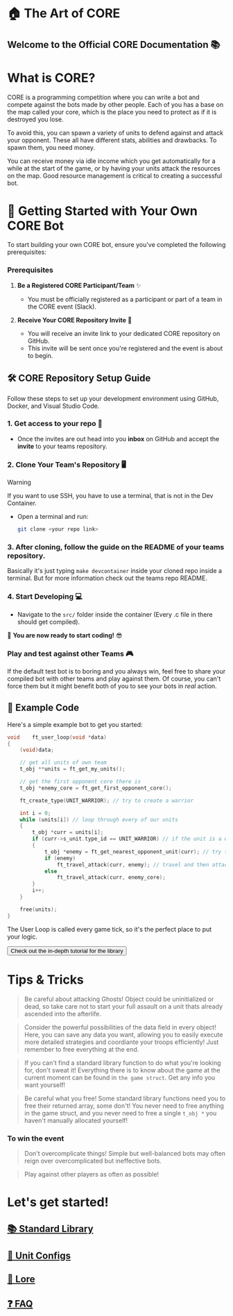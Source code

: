 # 🏠 The Art of CORE

## Welcome to the Official CORE Documentation 📚

# What is CORE?

CORE is a programming competition where you can write a bot and compete against the bots made by other people. Each of you has a base on the map called your core, which is the place you need to protect as if it is destroyed you lose.

To avoid this, you can spawn a variety of units to defend against and attack your opponent. These all have different stats, abilities and drawbacks. To spawn them, you need money.

You can receive money via idle income which you get automatically for a while at the start of the game, or by having your units attack the resources on the map. Good resource management is critical to creating a successful bot.

# 🚀 Getting Started with Your Own CORE Bot

To start building your own CORE bot, ensure you've completed the following prerequisites:

### Prerequisites

1. **Be a Registered CORE Participant/Team** ✨

   - You must be officially registered as a participant or part of a team in the CORE event (Slack).

2. **Receive Your CORE Repository Invite** 📧
   - You will receive an invite link to your dedicated CORE repository on GitHub.
   - This invite will be sent once you're registered and the event is about to begin.

## 🛠️ CORE Repository Setup Guide

Follow these steps to set up your development environment using GitHub, Docker, and Visual Studio Code.

### 1. Get access to your repo 🍴

- Once the invites are out head into you **inbox** on GitHub and accept the **invite** to your teams repository.

### 2. Clone Your Team's Repository 🖥️

> [!WARNING]
> If you want to use SSH, you have to use a terminal, that is not in the Dev Container.

- Open a terminal and run:
  ```bash
  git clone <your repo link>
  ```

### 3. After cloning, follow the guide on the README of your teams repository.

Basically it's just typing `make devcontainer` inside your cloned repo inside a terminal. But for more information check out the teams repo README.

### 4. Start Developing 💻

- Navigate to the `src/` folder inside the container (Every .c file in there should get compiled).

🎉 **You are now ready to start coding!** 😎

### Play and test against other Teams 🎮

If the default test bot is to boring and you always win, feel free to share your compiled
bot with other teams and play against them. Of course, you can't force them but it might
benefit both of you to see your bots in _real_ action.

## 📝 Example Code

Here's a simple example bot to get you started:

```c
void	ft_user_loop(void *data)
{
	(void)data;

	// get all units of own team
	t_obj **units = ft_get_my_units();

	// get the first opponent core there is
	t_obj *enemy_core = ft_get_first_opponent_core();

	ft_create_type(UNIT_WARRIOR); // try to create a warrior

	int i = 0;
	while (units[i]) // loop through every of our units
	{
		t_obj *curr = units[i];
		if (curr->s_unit.type_id == UNIT_WARRIOR) // if the unit is a warrior
		{
			t_obj *enemy = ft_get_nearest_opponent_unit(curr); // try to get the closest core to current unit
			if (enemy)
				ft_travel_attack(curr, enemy); // travel and then attack to the obj
			else
				ft_travel_attack(curr, enemy_core);
		}
		i++;
	}

	free(units);
}
```

The User Loop is called every game tick, so it's the perfect place to put your logic.

<button onclick="inDepthTutorial()" id="in-depth">Check out the in-depth tutorial for the library</button>

# Tips & Tricks

> Be careful about attacking Ghosts! Object could be uninitialized or dead, so take care not to start your full assault on a unit thats already ascended into the afterlife.

> Consider the powerful possibilities of the data field in every object! Here, you can save any data you want, allowing you to easily execute more detailed strategies and coordiante your troops efficiently! Just remember to free everything at the end.

> If you can't find a standard library function to do what you're looking for, don't sweat it! Everything there is to know about the game at the current moment can be found in `the game struct`. Get any info you want yourself!

> Be careful what you free! Some standard library functions need you to free their returned array, some don't! You never need to free anything in the game struct, and you never need to free a single `t_obj *` you haven't manually allocated yourself!

### To win the event

> Don't overcomplicate things! Simple but well-balanced bots may often reign over overcomplicated but ineffective bots.

> Play against other players as often as possible!

# Let's get started!

## [📚 Standard Library](standard-library.md)

## [👥 Unit Configs](unit-configs.md)

## [📖 Lore](lore.md)

## [❓ FAQ](faq.md)
